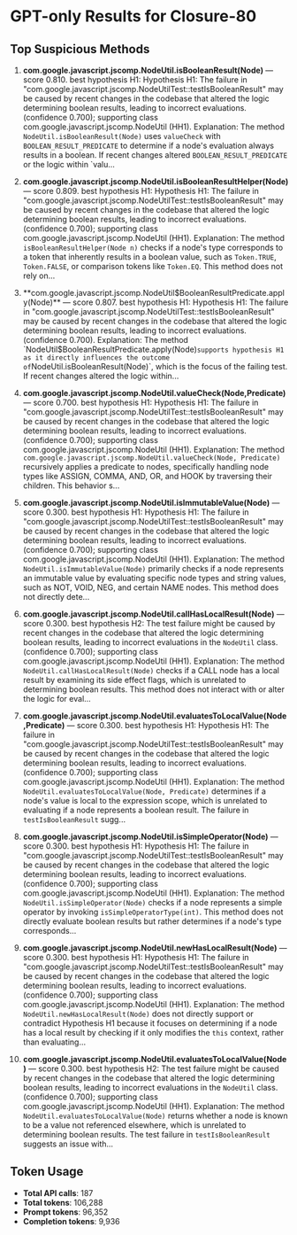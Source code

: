 # GPT-only Results for Closure-80

## Top Suspicious Methods

1. **com.google.javascript.jscomp.NodeUtil.isBooleanResult(Node)** — score 0.810. best hypothesis H1: Hypothesis H1: The failure in "com.google.javascript.jscomp.NodeUtilTest::testIsBooleanResult" may be caused by recent changes in the codebase that altered the logic determining boolean results, leading to incorrect evaluations. (confidence 0.700); supporting class com.google.javascript.jscomp.NodeUtil (HH1).
    Explanation: The method `NodeUtil.isBooleanResult(Node)` uses `valueCheck` with `BOOLEAN_RESULT_PREDICATE` to determine if a node's evaluation always results in a boolean. If recent changes altered `BOOLEAN_RESULT_PREDICATE` or the logic within `valu...

2. **com.google.javascript.jscomp.NodeUtil.isBooleanResultHelper(Node)** — score 0.809. best hypothesis H1: Hypothesis H1: The failure in "com.google.javascript.jscomp.NodeUtilTest::testIsBooleanResult" may be caused by recent changes in the codebase that altered the logic determining boolean results, leading to incorrect evaluations. (confidence 0.700); supporting class com.google.javascript.jscomp.NodeUtil (HH1).
    Explanation: The method `isBooleanResultHelper(Node n)` checks if a node's type corresponds to a token that inherently results in a boolean value, such as `Token.TRUE`, `Token.FALSE`, or comparison tokens like `Token.EQ`. This method does not rely on...

3. **com.google.javascript.jscomp.NodeUtil$BooleanResultPredicate.apply(Node)** — score 0.807. best hypothesis H1: Hypothesis H1: The failure in "com.google.javascript.jscomp.NodeUtilTest::testIsBooleanResult" may be caused by recent changes in the codebase that altered the logic determining boolean results, leading to incorrect evaluations. (confidence 0.700).
    Explanation: The method `NodeUtil$BooleanResultPredicate.apply(Node)` supports hypothesis H1 as it directly influences the outcome of `NodeUtil.isBooleanResult(Node)`, which is the focus of the failing test. If recent changes altered the logic within...

4. **com.google.javascript.jscomp.NodeUtil.valueCheck(Node,Predicate)** — score 0.700. best hypothesis H1: Hypothesis H1: The failure in "com.google.javascript.jscomp.NodeUtilTest::testIsBooleanResult" may be caused by recent changes in the codebase that altered the logic determining boolean results, leading to incorrect evaluations. (confidence 0.700); supporting class com.google.javascript.jscomp.NodeUtil (HH1).
    Explanation: The method `com.google.javascript.jscomp.NodeUtil.valueCheck(Node, Predicate)` recursively applies a predicate to nodes, specifically handling node types like ASSIGN, COMMA, AND, OR, and HOOK by traversing their children. This behavior s...

5. **com.google.javascript.jscomp.NodeUtil.isImmutableValue(Node)** — score 0.300. best hypothesis H1: Hypothesis H1: The failure in "com.google.javascript.jscomp.NodeUtilTest::testIsBooleanResult" may be caused by recent changes in the codebase that altered the logic determining boolean results, leading to incorrect evaluations. (confidence 0.700); supporting class com.google.javascript.jscomp.NodeUtil (HH1).
    Explanation: The method `NodeUtil.isImmutableValue(Node)` primarily checks if a node represents an immutable value by evaluating specific node types and string values, such as NOT, VOID, NEG, and certain NAME nodes. This method does not directly dete...

6. **com.google.javascript.jscomp.NodeUtil.callHasLocalResult(Node)** — score 0.300. best hypothesis H2: The test failure might be caused by recent changes in the codebase that altered the logic determining boolean results, leading to incorrect evaluations in the `NodeUtil` class. (confidence 0.700); supporting class com.google.javascript.jscomp.NodeUtil (HH1).
    Explanation: The method `NodeUtil.callHasLocalResult(Node)` checks if a CALL node has a local result by examining its side effect flags, which is unrelated to determining boolean results. This method does not interact with or alter the logic for eval...

7. **com.google.javascript.jscomp.NodeUtil.evaluatesToLocalValue(Node,Predicate)** — score 0.300. best hypothesis H1: Hypothesis H1: The failure in "com.google.javascript.jscomp.NodeUtilTest::testIsBooleanResult" may be caused by recent changes in the codebase that altered the logic determining boolean results, leading to incorrect evaluations. (confidence 0.700); supporting class com.google.javascript.jscomp.NodeUtil (HH1).
    Explanation: The method `NodeUtil.evaluatesToLocalValue(Node, Predicate)` determines if a node's value is local to the expression scope, which is unrelated to evaluating if a node represents a boolean result. The failure in `testIsBooleanResult` sugg...

8. **com.google.javascript.jscomp.NodeUtil.isSimpleOperator(Node)** — score 0.300. best hypothesis H1: Hypothesis H1: The failure in "com.google.javascript.jscomp.NodeUtilTest::testIsBooleanResult" may be caused by recent changes in the codebase that altered the logic determining boolean results, leading to incorrect evaluations. (confidence 0.700); supporting class com.google.javascript.jscomp.NodeUtil (HH1).
    Explanation: The method `NodeUtil.isSimpleOperator(Node)` checks if a node represents a simple operator by invoking `isSimpleOperatorType(int)`. This method does not directly evaluate boolean results but rather determines if a node's type corresponds...

9. **com.google.javascript.jscomp.NodeUtil.newHasLocalResult(Node)** — score 0.300. best hypothesis H1: Hypothesis H1: The failure in "com.google.javascript.jscomp.NodeUtilTest::testIsBooleanResult" may be caused by recent changes in the codebase that altered the logic determining boolean results, leading to incorrect evaluations. (confidence 0.700); supporting class com.google.javascript.jscomp.NodeUtil (HH1).
    Explanation: The method `NodeUtil.newHasLocalResult(Node)` does not directly support or contradict Hypothesis H1 because it focuses on determining if a node has a local result by checking if it only modifies the `this` context, rather than evaluating...

10. **com.google.javascript.jscomp.NodeUtil.evaluatesToLocalValue(Node)** — score 0.300. best hypothesis H2: The test failure might be caused by recent changes in the codebase that altered the logic determining boolean results, leading to incorrect evaluations in the `NodeUtil` class. (confidence 0.700); supporting class com.google.javascript.jscomp.NodeUtil (HH1).
    Explanation: The method `NodeUtil.evaluatesToLocalValue(Node)` returns whether a node is known to be a value not referenced elsewhere, which is unrelated to determining boolean results. The test failure in `testIsBooleanResult` suggests an issue with...


## Token Usage

- **Total API calls**: 187
- **Total tokens**: 106,288
- **Prompt tokens**: 96,352
- **Completion tokens**: 9,936
